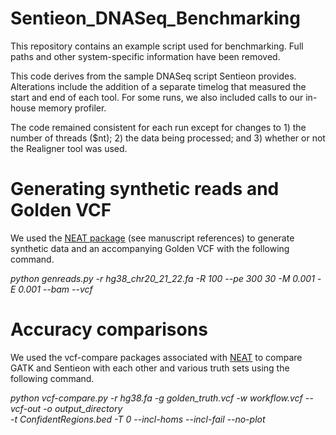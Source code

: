 # Sentieon_DNASeq_Benchmarking

This repository contains an example script used for benchmarking. Full paths and other system-specific information have been removed. 

This code derives from the sample DNASeq script Sentieon provides. Alterations include the addition of a separate timelog that measured the start and end of each tool. For some runs, we also included calls to our in-house memory profiler.

The code remained consistent for each run except for changes to 1) the number of threads ($nt); 2) the data being processed; and 3) whether or not the Realigner tool was used.

# Generating synthetic reads and Golden VCF

We used the [NEAT package](https://github.com/zstephens/neat-genreads) (see manuscript references) to generate synthetic data and an accompanying Golden VCF with the following command.

*python genreads.py -r hg38_chr20_21_22.fa -R 100 --pe 300 30 -M 0.001 -E 0.001 --bam --vcf*

# Accuracy comparisons

We used the vcf-compare packages associated with [NEAT](https://github.com/zstephens/neat-genreads) to compare GATK and Sentieon with each other and various truth sets using the following command.

*python vcf-compare.py -r hg38.fa -g golden_truth.vcf -w workflow.vcf --vcf-out -o output_directory \
                      -t ConfidentRegions.bed -T 0 --incl-homs --incl-fail --no-plot*




